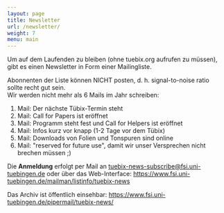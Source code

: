 ```yaml
---
layout: page
title: Newsletter
url: /newsletter/
weight: 7
menu: main
---
```


Um auf dem Laufenden zu bleiben (ohne tuebix.org aufrufen zu müssen), gibt es
einen Newsletter in Form einer Mailingliste.

Abonnenten der Liste können NICHT posten, d. h. signal-to-noise ratio sollte
recht gut sein.<br/>
Wir werden nicht mehr als 6 Mails im Jahr schreiben:

1. Mail: Der nächste Tübix-Termin steht
2. Mail: Call for Papers ist eröffnet
3. Mail: Programm steht fest und Call for Helpers ist eröffnet
4. Mail: Infos kurz vor knapp (1-2 Tage vor dem Tübix)
5. Mail: Downloads von Folien und Tonspuren sind online
6. Mail: "reserved for future use", damit wir unser Versprechen nicht brechen
   müssen ;)

Die <b>Anmeldung</b> erfolgt per Mail an
[tuebix-news-subscribe@fsi.uni-tuebingen.de](mailto:tuebix-news-subscribe@fsi.uni-tuebingen.de?subject=Subscribe)
oder über das Web-Interface:
<a href="https://www.fsi.uni-tuebingen.de/mailman/listinfo/tuebix-news" target="_blank">https://www.fsi.uni-tuebingen.de/mailman/listinfo/tuebix-news</a>

Das Archiv ist öffentlich einsehbar:
<a href="https://www.fsi.uni-tuebingen.de/pipermail/tuebix-news/" target="_blank">https://www.fsi.uni-tuebingen.de/pipermail/tuebix-news/</a>
